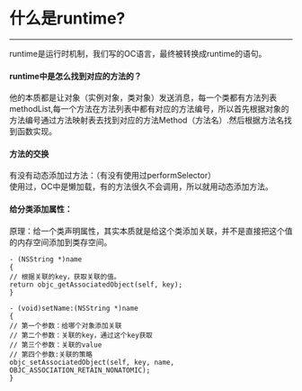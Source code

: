 # 什么是runtime?

----

runtime是运行时机制，我们写的OC语言，最终被转换成runtime的语句。<br>
#### runtime中是怎么找到对应的方法的？
他的本质都是让对象（实例对象，类对象）发送消息，每一个类都有方法列表methodList,每一个方法在方法列表中都有对应的方法编号，所以首先根据对象的方法编号通过方法映射表去找到对应的方法Method（方法名）.然后根据方法名找到函数实现。

#### 方法的交换

有没有动态添加过方法：（有没有使用过performSelector）<br>
使用过，OC中是懒加载，有的方法很久不会调用，所以就用动态添加方法。<br>

#### 给分类添加属性：
原理：给一个类声明属性，其实本质就是给这个类添加关联，并不是直接把这个值的内存空间添加到类存空间。<br>
```
- (NSString *)name
{
// 根据关联的key，获取关联的值。
return objc_getAssociatedObject(self, key);
}

- (void)setName:(NSString *)name
{
// 第一个参数：给哪个对象添加关联
// 第二个参数：关联的key，通过这个key获取
// 第三个参数：关联的value
// 第四个参数:关联的策略
objc_setAssociatedObject(self, key, name, OBJC_ASSOCIATION_RETAIN_NONATOMIC);
}
```
